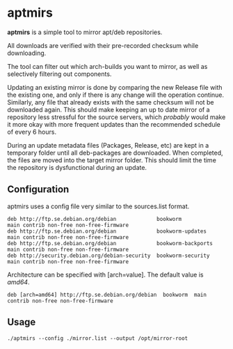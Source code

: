 # aptmirs

**aptmirs** is a simple tool to mirror apt/deb repositories. 

All downloads are verified with their pre-recorded checksum while downloading.

The tool can filter out which arch-builds you want to mirror, as well as selectively filtering out components.

Updating an existing mirror is done by comparing the new Release file with the existing one, and only if there is any change will the operation continue. Similarly, any file that already exists with the same checksum will not be downloaded again.
This should make keeping an up to date mirror of a repository less stressful for the source servers, which _probably_ would make it more okay with more frequent updates than the recommended schedule of every 6 hours.

During an update metadata files (Packages, Release, etc) are kept in a temporary folder until all deb-packages are downloaded. When completed, the files are moved into the target mirror folder. This should limit the time the repository is dysfunctional during an update.

## Configuration

aptmirs uses a config file very similar to the sources.list format.

```
deb http://ftp.se.debian.org/debian             bookworm            main contrib non-free non-free-firmware
deb http://ftp.se.debian.org/debian             bookworm-updates    main contrib non-free non-free-firmware
deb http://ftp.se.debian.org/debian             bookworm-backports  main contrib non-free non-free-firmware
deb http://security.debian.org/debian-security  bookworm-security   main contrib non-free non-free-firmware
```

Architecture can be specified with [arch=value]. The default value is *amd64*.

```
deb [arch=amd64] http://ftp.se.debian.org/debian  bookworm  main contrib non-free non-free-firmware
```

## Usage

```
./aptmirs --config ./mirror.list --output /opt/mirror-root
```
